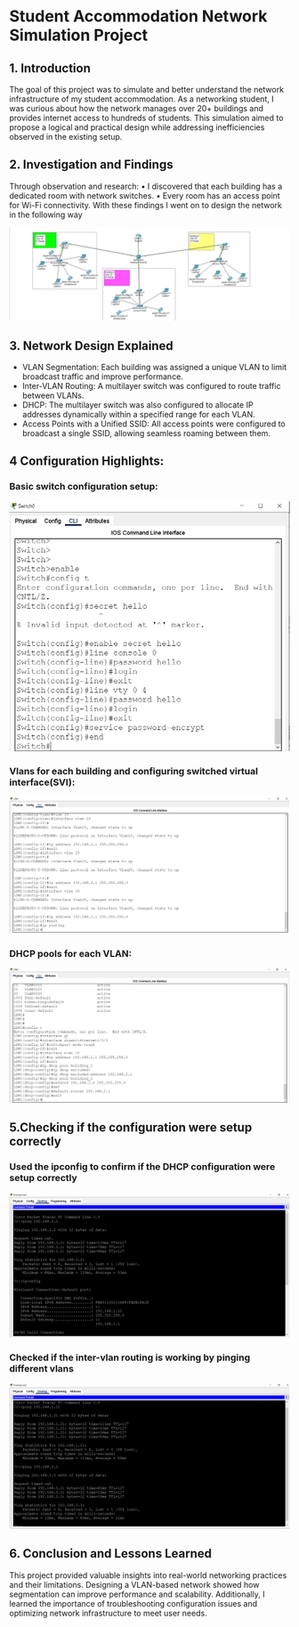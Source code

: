 # Student Accommodation Network Simulation Project
## 1. Introduction
The goal of this project was to simulate and better understand the network infrastructure of my student accommodation. As a networking student, I was curious about how the network manages over 20+ buildings and provides internet access to hundreds of students. This simulation aimed to propose a logical and practical design while addressing inefficiencies observed in the existing setup.


## 2. Investigation and Findings
Through observation and research:
•	I discovered that each building has a dedicated room with network switches.
•	Every room has an access point for Wi-Fi connectivity.
With these findings I went on to design the network in the following way

![alt text](https://github.com/Moeketsi-ThatITGuy/Network_Projects/blob/main/network.png)

                            

## 3. Network Design Explained

- 	VLAN Segmentation: Each building was assigned a unique VLAN to limit broadcast traffic and improve performance.
- 	Inter-VLAN Routing: A multilayer switch was configured to route traffic between VLANs.
- 	DHCP: The multilayer switch was also configured to allocate IP addresses dynamically within a specified range for each VLAN.
- 	Access Points with a Unified SSID: All access points were configured to broadcast a single SSID, allowing seamless roaming between them.

## 4 Configuration Highlights:
### Basic switch configuration setup:

![alt text](https://github.com/Moeketsi-ThatITGuy/Network_Projects/blob/main/basic%20config.png)

### Vlans for each building and configuring switched virtual interface(SVI):

![alt text](https://github.com/Moeketsi-ThatITGuy/Network_Projects/blob/main/SVI.png)

### DHCP pools for each VLAN:

![alt text](https://github.com/Moeketsi-ThatITGuy/Network_Projects/blob/main/DHCP.png)

## 5.Checking if the configuration were setup correctly

### Used the ipconfig to confirm if the DHCP configuration were setup correctly

![alt text](https://github.com/Moeketsi-ThatITGuy/Network_Projects/blob/main/ipconfig.png)

### Checked if the inter-vlan routing is working by pinging different vlans

![alt text](https://github.com/Moeketsi-ThatITGuy/Network_Projects/blob/main/ping.png)

## 6. Conclusion and Lessons Learned

This project provided valuable insights into real-world networking practices and their limitations. Designing a VLAN-based network showed how segmentation can improve performance and scalability. Additionally, I learned the importance of troubleshooting configuration issues and optimizing network infrastructure to meet user needs.



